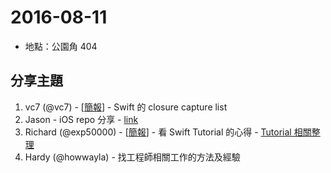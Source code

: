 # 2016-08-11

- 地點：公園角 404

## 分享主題

1. vc7 (@vc7) - [[簡報](https://speakerdeck.com/vc7/swift-de-closure-capture-list-gong-si-nei-fen-xiang-hui)] - Swift 的 closure capture list
2. Jason - iOS repo 分享 - [link](https://github.com/dkhamsing/open-source-ios-apps)
3. Richard (@exp50000) - [[簡報](https://speakerdeck.com/exp50000/swift-tutorial-resource)] - 看 Swift Tutorial 的心得 - [Tutorial 相關整理](https://github.com/MaxChen/awesome-swift-and-tutorial-resources)
4. Hardy (@howwayla) - 找工程師相關工作的方法及經驗 
